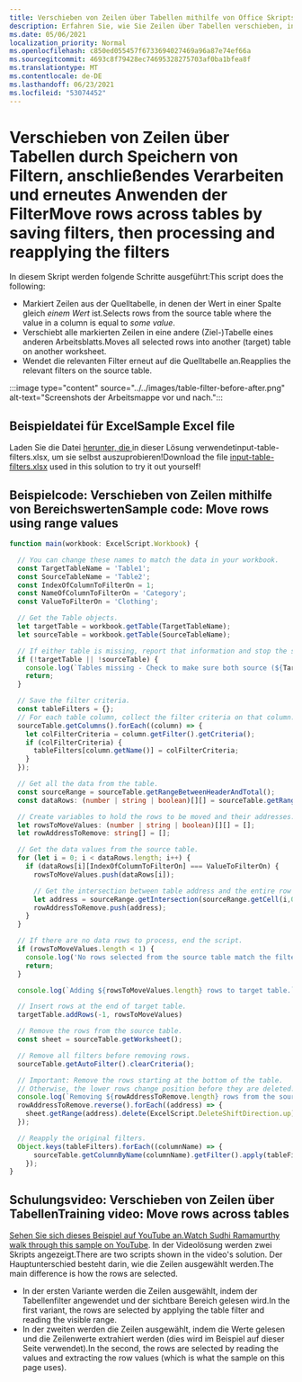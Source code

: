 ```yaml
---
title: Verschieben von Zeilen über Tabellen mithilfe von Office Skripts
description: Erfahren Sie, wie Sie Zeilen über Tabellen verschieben, indem Sie Filter speichern und dann die Filter verarbeiten und erneut anwenden.
ms.date: 05/06/2021
localization_priority: Normal
ms.openlocfilehash: c850ed055457f6733694027469a96a87e74ef66a
ms.sourcegitcommit: 4693c8f79428ec74695328275703af0ba1bfea8f
ms.translationtype: MT
ms.contentlocale: de-DE
ms.lasthandoff: 06/23/2021
ms.locfileid: "53074452"
---
```

# <a name="move-rows-across-tables-by-saving-filters-then-processing-and-reapplying-the-filters"></a><span data-ttu-id="08490-103">Verschieben von Zeilen über Tabellen durch Speichern von Filtern, anschließendes Verarbeiten und erneutes Anwenden der Filter</span><span class="sxs-lookup"><span data-stu-id="08490-103">Move rows across tables by saving filters, then processing and reapplying the filters</span></span>

<span data-ttu-id="08490-104">In diesem Skript werden folgende Schritte ausgeführt:</span><span class="sxs-lookup"><span data-stu-id="08490-104">This script does the following:</span></span>

* <span data-ttu-id="08490-105">Markiert Zeilen aus der Quelltabelle, in denen der Wert in einer Spalte gleich _einem Wert_ ist.</span><span class="sxs-lookup"><span data-stu-id="08490-105">Selects rows from the source table where the value in a column is equal to _some value_.</span></span>
* <span data-ttu-id="08490-106">Verschiebt alle markierten Zeilen in eine andere (Ziel-)Tabelle eines anderen Arbeitsblatts.</span><span class="sxs-lookup"><span data-stu-id="08490-106">Moves all selected rows into another (target) table on another worksheet.</span></span>
* <span data-ttu-id="08490-107">Wendet die relevanten Filter erneut auf die Quelltabelle an.</span><span class="sxs-lookup"><span data-stu-id="08490-107">Reapplies the relevant filters on the source table.</span></span>

:::image type="content" source="../../images/table-filter-before-after.png" alt-text="Screenshots der Arbeitsmappe vor und nach.":::

## <a name="sample-excel-file"></a><span data-ttu-id="08490-109">Beispieldatei für Excel</span><span class="sxs-lookup"><span data-stu-id="08490-109">Sample Excel file</span></span>

<span data-ttu-id="08490-110">Laden Sie die Datei <a href="input-table-filters.xlsx"> herunter, die </a> in dieser Lösung verwendetinput-table-filters.xlsx, um sie selbst auszuprobieren!</span><span class="sxs-lookup"><span data-stu-id="08490-110">Download the file <a href="input-table-filters.xlsx">input-table-filters.xlsx</a> used in this solution to try it out yourself!</span></span>

## <a name="sample-code-move-rows-using-range-values"></a><span data-ttu-id="08490-111">Beispielcode: Verschieben von Zeilen mithilfe von Bereichswerten</span><span class="sxs-lookup"><span data-stu-id="08490-111">Sample code: Move rows using range values</span></span>

```TypeScript
function main(workbook: ExcelScript.Workbook) {

  // You can change these names to match the data in your workbook.
  const TargetTableName = 'Table1';
  const SourceTableName = 'Table2';
  const IndexOfColumnToFilterOn = 1;
  const NameOfColumnToFilterOn = 'Category';
  const ValueToFilterOn = 'Clothing';

  // Get the Table objects.
  let targetTable = workbook.getTable(TargetTableName);
  let sourceTable = workbook.getTable(SourceTableName);

  // If either table is missing, report that information and stop the script.
  if (!targetTable || !sourceTable) {
    console.log(`Tables missing - Check to make sure both source (${TargetTableName}) and target table (${SourceTableName}) are present before running the script. `);
    return;
  }

  // Save the filter criteria.
  const tableFilters = {};
  // For each table column, collect the filter criteria on that column.
  sourceTable.getColumns().forEach((column) => {
    let colFilterCriteria = column.getFilter().getCriteria();
    if (colFilterCriteria) {
      tableFilters[column.getName()] = colFilterCriteria;
    }
  });

  // Get all the data from the table.
  const sourceRange = sourceTable.getRangeBetweenHeaderAndTotal();
  const dataRows: (number | string | boolean)[][] = sourceTable.getRangeBetweenHeaderAndTotal().getValues();

  // Create variables to hold the rows to be moved and their addresses.
  let rowsToMoveValues: (number | string | boolean)[][] = [];
  let rowAddressToRemove: string[] = [];

  // Get the data values from the source table.
  for (let i = 0; i < dataRows.length; i++) { 
    if (dataRows[i][IndexOfColumnToFilterOn] === ValueToFilterOn) {
      rowsToMoveValues.push(dataRows[i]);

      // Get the intersection between table address and the entire row where we found the match. This provides the address of the range to remove.
      let address = sourceRange.getIntersection(sourceRange.getCell(i,0).getEntireRow()).getAddress();
      rowAddressToRemove.push(address);
    }
  }

  // If there are no data rows to process, end the script.
  if (rowsToMoveValues.length < 1) {
    console.log('No rows selected from the source table match the filter criteria.');
    return;
  }

  console.log(`Adding ${rowsToMoveValues.length} rows to target table.`);

  // Insert rows at the end of target table.
  targetTable.addRows(-1, rowsToMoveValues)

  // Remove the rows from the source table.
  const sheet = sourceTable.getWorksheet();

  // Remove all filters before removing rows.
  sourceTable.getAutoFilter().clearCriteria();

  // Important: Remove the rows starting at the bottom of the table.
  // Otherwise, the lower rows change position before they are deleted.
  console.log(`Removing ${rowAddressToRemove.length} rows from the source table.`);
  rowAddressToRemove.reverse().forEach((address) => {
    sheet.getRange(address).delete(ExcelScript.DeleteShiftDirection.up);
  });

  // Reapply the original filters. 
  Object.keys(tableFilters).forEach((columnName) => {
      sourceTable.getColumnByName(columnName).getFilter().apply(tableFilters[columnName]);
    });
}
```

## <a name="training-video-move-rows-across-tables"></a><span data-ttu-id="08490-112">Schulungsvideo: Verschieben von Zeilen über Tabellen</span><span class="sxs-lookup"><span data-stu-id="08490-112">Training video: Move rows across tables</span></span>

<span data-ttu-id="08490-113">[Sehen Sie sich dieses Beispiel auf YouTube an.](https://youtu.be/_3t3Pk4i2L0)</span><span class="sxs-lookup"><span data-stu-id="08490-113">[Watch Sudhi Ramamurthy walk through this sample on YouTube](https://youtu.be/_3t3Pk4i2L0).</span></span> <span data-ttu-id="08490-114">In der Videolösung werden zwei Skripts angezeigt.</span><span class="sxs-lookup"><span data-stu-id="08490-114">There are two scripts shown in the video's solution.</span></span> <span data-ttu-id="08490-115">Der Hauptunterschied besteht darin, wie die Zeilen ausgewählt werden.</span><span class="sxs-lookup"><span data-stu-id="08490-115">The main difference is how the rows are selected.</span></span>

* <span data-ttu-id="08490-116">In der ersten Variante werden die Zeilen ausgewählt, indem der Tabellenfilter angewendet und der sichtbare Bereich gelesen wird.</span><span class="sxs-lookup"><span data-stu-id="08490-116">In the first variant, the rows are selected by applying the table filter and reading the visible range.</span></span>
* <span data-ttu-id="08490-117">In der zweiten werden die Zeilen ausgewählt, indem die Werte gelesen und die Zeilenwerte extrahiert werden (dies wird im Beispiel auf dieser Seite verwendet).</span><span class="sxs-lookup"><span data-stu-id="08490-117">In the second, the rows are selected by reading the values and extracting the row values (which is what the sample on this page uses).</span></span>
